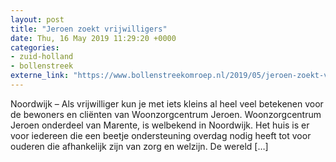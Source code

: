 ```yaml
---
layout: post
title: "Jeroen zoekt vrijwilligers"
date: Thu, 16 May 2019 11:29:20 +0000
categories: 
- zuid-holland 
- bollenstreek 
externe_link: "https://www.bollenstreekomroep.nl/2019/05/jeroen-zoekt-vrijwilligers-6/"
---
```


Noordwijk &#8211; Als vrijwilliger kun je met iets kleins al heel veel betekenen voor de bewoners en cliënten van Woonzorgcentrum Jeroen. Woonzorgcentrum Jeroen onderdeel van Marente, is welbekend in Noordwijk. Het huis is er voor iedereen die een beetje ondersteuning overdag nodig heeft tot voor ouderen die afhankelijk zijn van zorg en welzijn. De wereld [&#8230;]
